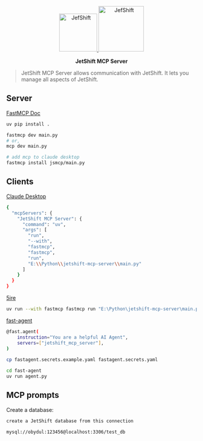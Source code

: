 <p align="center">
  <a href="https://github.com/mdobydullah/jetshift-core">
    <img src="https://cdn.shouts.dev/media/435/jetshift-github.png" alt="JefShift" width="100">
    <img src="https://cdn.shouts.dev/media/438/mcp.png" alt="JefShift" width="120">
  </a>
</p>

<p align="center">
<strong>JetShift MCP Server</strong>
</p>

> JetShift MCP Server allows communication with JetShift. It lets you manage all aspects of JetShift.

## Server

[FastMCP Doc](https://gofastmcp.com/getting-started/welcome)

```bash
uv pip install .
```

```bash
fastmcp dev main.py
# or,
mcp dev main.py
```

```bash
# add mcp to claude desktop
fastmcp install jsmcp/main.py
```

## Clients

[Claude Desktop](https://claude.ai/download)

```bash
{
  "mcpServers": {
    "JetShift MCP Server": {
      "command": "uv",
      "args": [
        "run",
        "--with",
        "fastmcp",
        "fastmcp",
        "run",
        "E:\\Python\\jetshift-mcp-server\\main.py"
      ]
    }
  }
}
```

[5ire](https://github.com/nanbingxyz/5ire)

```bash
uv run --with fastmcp fastmcp run "E:\Python\jetshift-mcp-server\main.py"
```

[fast-agent](https://github.com/evalstate/fast-agent)

```bash
@fast.agent(
    instruction="You are a helpful AI Agent",
    servers=["jetshift_mcp_server"],
)
  
cp fastagent.secrets.example.yaml fastagent.secrets.yaml

cd fast-agent
uv run agent.py
```

## MCP prompts

Create a database:

```bash
create a JetShift database from this connection

mysql://obydul:123456@localhost:3306/test_db
```
